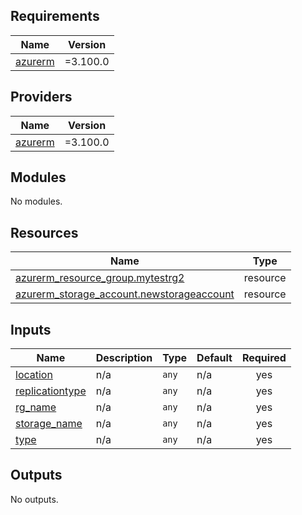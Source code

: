 <!-- BEGIN_TF_DOCS -->
## Requirements

| Name | Version |
|------|---------|
| <a name="requirement_azurerm"></a> [azurerm](#requirement\_azurerm) | =3.100.0 |

## Providers

| Name | Version |
|------|---------|
| <a name="provider_azurerm"></a> [azurerm](#provider\_azurerm) | =3.100.0 |

## Modules

No modules.

## Resources

| Name | Type |
|------|------|
| [azurerm_resource_group.mytestrg2](https://registry.terraform.io/providers/hashicorp/azurerm/3.100.0/docs/resources/resource_group) | resource |
| [azurerm_storage_account.newstorageaccount](https://registry.terraform.io/providers/hashicorp/azurerm/3.100.0/docs/resources/storage_account) | resource |

## Inputs

| Name | Description | Type | Default | Required |
|------|-------------|------|---------|:--------:|
| <a name="input_location"></a> [location](#input\_location) | n/a | `any` | n/a | yes |
| <a name="input_replicationtype"></a> [replicationtype](#input\_replicationtype) | n/a | `any` | n/a | yes |
| <a name="input_rg_name"></a> [rg\_name](#input\_rg\_name) | n/a | `any` | n/a | yes |
| <a name="input_storage_name"></a> [storage\_name](#input\_storage\_name) | n/a | `any` | n/a | yes |
| <a name="input_type"></a> [type](#input\_type) | n/a | `any` | n/a | yes |

## Outputs

No outputs.
<!-- END_TF_DOCS -->